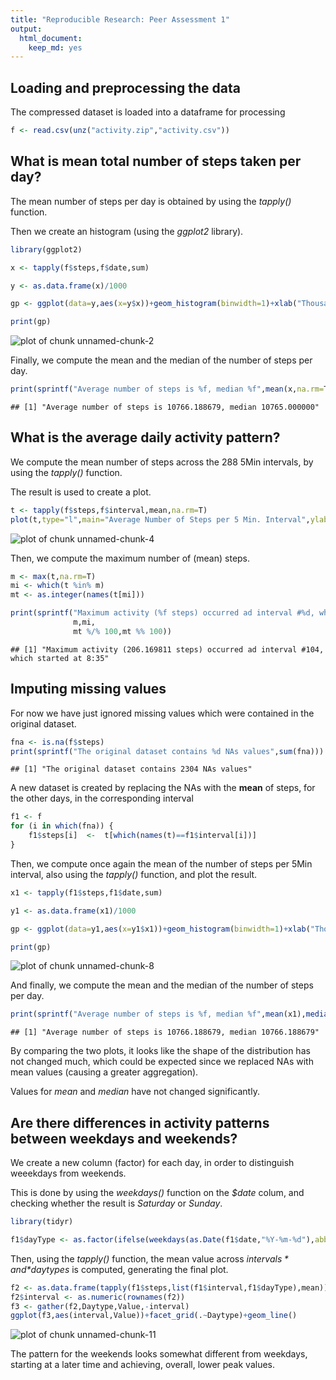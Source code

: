 ```yaml
---
title: "Reproducible Research: Peer Assessment 1"
output: 
  html_document:
    keep_md: yes
---
```



## Loading and preprocessing the data

The compressed dataset is loaded into a dataframe for processing


```r
f <- read.csv(unz("activity.zip","activity.csv"))
```

## What is mean total number of steps taken per day?

The mean number of steps per day is obtained by using the *tapply()* function.

Then we create an histogram (using the *ggplot2* library).


```r
library(ggplot2)

x <- tapply(f$steps,f$date,sum)

y <- as.data.frame(x)/1000

gp <- ggplot(data=y,aes(x=y$x))+geom_histogram(binwidth=1)+xlab("Thousands of Steps")+ylab("Count")+ggtitle("Average Number of Steps per Day")+scale_x_continuous(breaks=seq(0,max(y$x,na.rm=T)+1,1))+scale_y_continuous(breaks=seq(0,sum(!is.na(x)),1))

print(gp)
```

![plot of chunk unnamed-chunk-2](figure/unnamed-chunk-2-1.png) 

Finally, we compute the mean and the median of the number of steps per day.


```r
print(sprintf("Average number of steps is %f, median %f",mean(x,na.rm=T),median(x,na.rm=T)))
```

```
## [1] "Average number of steps is 10766.188679, median 10765.000000"
```

## What is the average daily activity pattern?

We compute the mean number of steps across the 288 5Min intervals, by using the *tapply()* function.

The result is used to create a plot.


```r
t <- tapply(f$steps,f$interval,mean,na.rm=T)
plot(t,type="l",main="Average Number of Steps per 5 Min. Interval",ylab="Steps",xlab="5 Min. Interval (288 Daily Samples)")
```

![plot of chunk unnamed-chunk-4](figure/unnamed-chunk-4-1.png) 

Then, we compute the maximum number of (mean) steps.

```r
m <- max(t,na.rm=T)
mi <- which(t %in% m)
mt <- as.integer(names(t[mi]))

print(sprintf("Maximum activity (%f steps) occurred ad interval #%d, which started at %d:%d",
              m,mi,
              mt %/% 100,mt %% 100))
```

```
## [1] "Maximum activity (206.169811 steps) occurred ad interval #104, which started at 8:35"
```


## Imputing missing values
For now we have just ignored missing values which were contained in the original dataset.


```r
fna <- is.na(f$steps)
print(sprintf("The original dataset contains %d NAs values",sum(fna)))
```

```
## [1] "The original dataset contains 2304 NAs values"
```

A new dataset is created by replacing the NAs with the **mean** of steps, for the other days, in the corresponding interval



```r
f1 <- f
for (i in which(fna)) {
    f1$steps[i]  <-  t[which(names(t)==f1$interval[i])]
}
```

Then, we compute once again the mean of the number of steps per 5Min interval, also using the *tapply()* function, and plot the result.


```r
x1 <- tapply(f1$steps,f1$date,sum)

y1 <- as.data.frame(x1)/1000

gp <- ggplot(data=y1,aes(x=y1$x1))+geom_histogram(binwidth=1)+xlab("Thousands of Steps")+ylab("Count")+ggtitle("Average Number of Steps per Day (NA removed)")+scale_x_continuous(breaks=seq(0,max(y1$x1,na.rm=T)+1,1))+scale_y_continuous(breaks=seq(0,sum(!is.na(x1)),1))

print(gp)
```

![plot of chunk unnamed-chunk-8](figure/unnamed-chunk-8-1.png) 

And finally, we compute the mean and the median of the number of steps per day.


```r
print(sprintf("Average number of steps is %f, median %f",mean(x1),median(x1)))
```

```
## [1] "Average number of steps is 10766.188679, median 10766.188679"
```

By comparing the two plots, it looks like the shape of the distribution has not changed much, which could be expected since we replaced NAs with mean values (causing a greater aggregation).

Values for *mean* and *median* have not changed significantly.

## Are there differences in activity patterns between weekdays and weekends?

We create a new column (factor) for each day, in order to distinguish weeekdays from weekends. 

This is done by using the *weekdays()* function on the *$date* colum, and checking whether the result is *Saturday* or *Sunday*.


```r
library(tidyr)

f1$dayType <- as.factor(ifelse(weekdays(as.Date(f1$date,"%Y-%m-%d"),abbreviate=F) %in% c("Saturday","Sunday"),"Weekend","Weekdays"))
```

Then, using the *tapply()* function, the mean value across *$intervals* and *$daytypes* is computed, generating the final plot.


```r
f2 <- as.data.frame(tapply(f1$steps,list(f1$interval,f1$dayType),mean))
f2$interval <- as.numeric(rownames(f2))
f3 <- gather(f2,Daytype,Value,-interval)
ggplot(f3,aes(interval,Value))+facet_grid(.~Daytype)+geom_line()
```

![plot of chunk unnamed-chunk-11](figure/unnamed-chunk-11-1.png) 

The pattern for the weekends looks somewhat different from weekdays, starting at a later time and achieving, overall, lower peak values.

